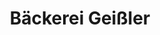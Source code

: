 ---
title: "Bäckerei Geißler"
url: /zittau/baeckerei-geissler-aeussere-weberstrasse/
shop: Bäckerei
---